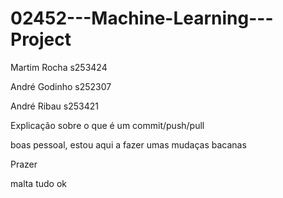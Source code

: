 # 02452---Machine-Learning---Project

Martim Rocha s253424

André Godinho s252307

André Ribau s253421

Explicação sobre o que é um commit/push/pull

boas pessoal, estou aqui a fazer umas mudaças bacanas

Prazer

malta tudo ok 



